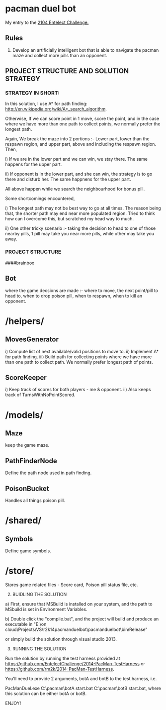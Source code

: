 pacman duel bot
===============

My entry to the <a href="http://challenge.entelect.co.za/" target="_blank">2104 Entelect Challenge.</a>


## Rules
1. Develop an artificially intelligent bot that is able to navigate the pacman maze and collect more pills than an opponent.

## PROJECT STRUCTURE AND SOLUTION STRATEGY

### STRATEGY IN SHORT:

In this solution, I use A* for path finding: http://en.wikipedia.org/wiki/A*_search_algorithm.

Otherwise,
If we can score point in 1 move, score the point, and in the case where we have more than one path to collect points, we normally prefer the longest path.

Again,
We break the maze into 2 portions :- Lower part, lower than the respawn region, and upper part, above and including the respawn region. Then,

i) If we are in the lower part and we can win, we stay there. The same happens for the upper part.

ii) If opponent is in the lower part, and she can win, the strategy is to go there and disturb her. The same happnens for the upper part.

All above happen while we search the neighbourhood for bonus pill.

Some shortcomings encountered,

i) The longest path may not be best way to go at all times. The reason being that, the shorter path may end near more populated region. Tried to think how can I overcome this, but scratched my head way to much.

ii) One other tricky scenario :- taking the decision to head to one of those nearby pills, 1 pill may take you near more pills, while other may take you away.
    

### PROJECT STRUCTURE

####brainbox

Bot
----
where the game decsions are made :- where to move, the next point/pill to head to, when to drop poison pill, when to respawn, when to kill an opponent.


/helpers/
=================================================================

MovesGenerator
------
i)   Compute list of next available/valid positions to move to.
ii)  Implement A* for path finding.
iii) Build path for collecting points where we have more than one path to collect path. We normally prefer longest path of points.
 
ScoreKeeper
----------
i)  Keep track of scores for both players - me & opponent.
ii) Also keeps track of TurnsWithNoPointScored.


/models/
=================================================================

Maze
-----
keep the game maze.


PathFinderNode
---------------
Define the path node used in path finding.


PoisonBucket
-------------
Handles all things poison pill.


/shared/
=================================================================

Symbols
--------
Define game symbols.


/store/
=================================================================

Stores game related files - Score card, Poison pill status file, etc.


2. BUIDLING THE SOLUTION

a) First, ensure that MSBuild is installed on your system, and the path to MSbuild is set in Environment Variables.

b) Double click the "compile.bat", and the project will build and produce an executable in "E:\on cloud\Projects\VS\r2k14pacmanduelbot\pacmanduelbot\bin\Release"

or simply build the solution through visual studio 2013.


3. RUNNING THE SOLUTION

 Run the solution by running the test harness provided at https://github.com/EntelectChallenge/2014-PacMan-TestHarness or https://github.com/rm2k/2014-PacMan-TestHarness.

You'll need to provide 2 arguments, botA and botB to the test harness, i.e.

PacManDuel.exe C:\pacman\botA start.bat C:\pacman\botB start.bat, where this solution can be either botA or botB. 

ENJOY!	
